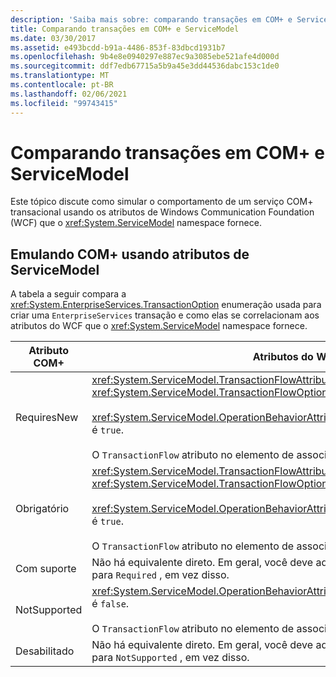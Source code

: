 ```yaml
---
description: 'Saiba mais sobre: comparando transações em COM+ e ServiceModel'
title: Comparando transações em COM+ e ServiceModel
ms.date: 03/30/2017
ms.assetid: e493bcdd-b91a-4486-853f-83dbcd1931b7
ms.openlocfilehash: 9b4e8e0940297e887ec9a3085ebe521afe4d000d
ms.sourcegitcommit: ddf7edb67715a5b9a45e3dd44536dabc153c1de0
ms.translationtype: MT
ms.contentlocale: pt-BR
ms.lasthandoff: 02/06/2021
ms.locfileid: "99743415"
---
```

# <a name="comparing-transactions-in-com-and-servicemodel"></a>Comparando transações em COM+ e ServiceModel

Este tópico discute como simular o comportamento de um serviço COM+ transacional usando os atributos de Windows Communication Foundation (WCF) que o <xref:System.ServiceModel> namespace fornece.  
  
## <a name="emulating-com-using-servicemodel-attributes"></a>Emulando COM+ usando atributos de ServiceModel  

 A tabela a seguir compara a <xref:System.EnterpriseServices.TransactionOption> enumeração usada para criar uma `EnterpriseServices` transação e como elas se correlacionam aos atributos do WCF que o <xref:System.ServiceModel> namespace fornece.  
  
|Atributo COM+|Atributos do WCF|  
|---------------------|------------------------------------------------------------------------|  
|RequiresNew|<xref:System.ServiceModel.TransactionFlowAttribute> é definido como <xref:System.ServiceModel.TransactionFlowOption.NotAllowed>.<br /><br /> <xref:System.ServiceModel.OperationBehaviorAttribute.TransactionScopeRequired%2A> é `true`.<br /><br /> O `TransactionFlow` atributo no elemento de associação é `false` .|  
|Obrigatório|<xref:System.ServiceModel.TransactionFlowAttribute> é definido como <xref:System.ServiceModel.TransactionFlowOption.Allowed>.<br /><br /> <xref:System.ServiceModel.OperationBehaviorAttribute.TransactionScopeRequired%2A> é `true`.<br /><br /> O `TransactionFlow` atributo no elemento de associação é `true` .|  
|Com suporte|Não há equivalente direto. Em geral, você deve adotar o comportamento especificado para `Required` , em vez disso.|  
|NotSupported|<xref:System.ServiceModel.OperationBehaviorAttribute.TransactionScopeRequired%2A> é `false`.<br /><br /> O `TransactionFlow` atributo no elemento de associação é `false` .|  
|Desabilitado|Não há equivalente direto. Em geral, você deve adotar o comportamento especificado para `NotSupported` , em vez disso.|
